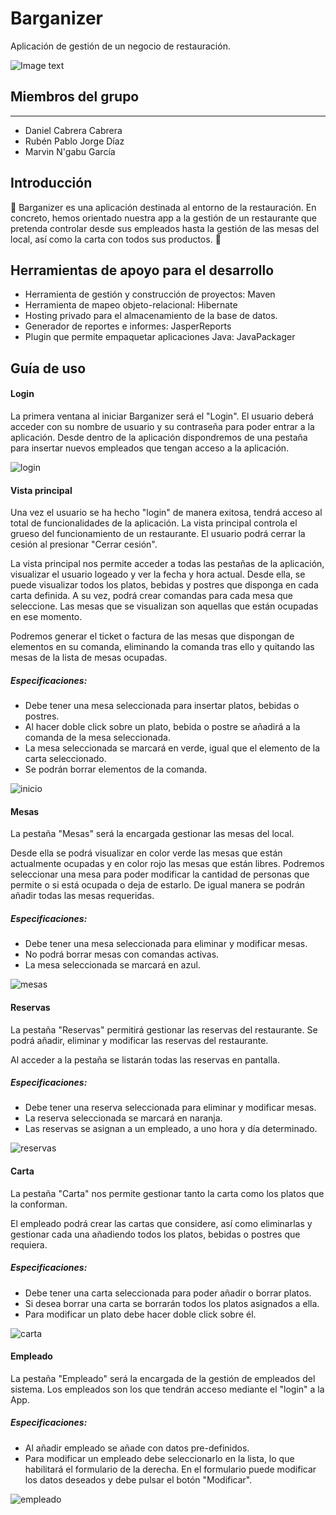 # Barganizer

Aplicación de gestión de un negocio de restauración.

![Image text](https://github.com/dam-dad/Barganizer/blob/main/src/main/resources/images/barganizer.PNG)



## Miembros del grupo

------

- Daniel Cabrera Cabrera
- Rubén Pablo Jorge Díaz
- Marvin N'gabu García

## Introducción 

:fork_and_knife: Barganizer es una aplicación destinada al entorno de la restauración.  En concreto, hemos orientado nuestra app a la gestión de un restaurante que pretenda controlar desde sus empleados hasta la gestión de las mesas del local, así como la carta con todos sus productos. :fork_and_knife:



## Herramientas de apoyo para el desarrollo

- Herramienta de gestión y construcción de proyectos: Maven
- Herramienta de mapeo objeto-relacional: Hibernate
- Hosting privado para el almacenamiento de la base de datos.
- Generador de reportes e informes: JasperReports 
- Plugin que permite empaquetar aplicaciones Java: JavaPackager



## Guía de uso

#### Login

La primera ventana al iniciar Barganizer será el "Login". El usuario deberá acceder con su nombre de usuario y su contraseña para poder entrar a la aplicación. Desde dentro de la aplicación dispondremos de una pestaña para insertar nuevos empleados que tengan acceso a la aplicación.

![login](https://user-images.githubusercontent.com/90828057/155431594-13d82afc-3aee-424b-8966-9f07f91a20e0.PNG)



#### Vista principal

Una vez el usuario se ha  hecho "login" de manera exitosa, tendrá acceso al total de funcionalidades de la aplicación.  La vista principal controla el grueso del funcionamiento de un restaurante. El usuario podrá cerrar la cesión al presionar "Cerrar cesión".

La vista principal nos permite acceder a todas las pestañas de la aplicación, visualizar el usuario logeado y ver la fecha y hora actual. Desde ella, se puede visualizar todos los platos, bebidas y postres que disponga en cada carta definida. A su vez, podrá crear comandas para cada mesa que seleccione. Las mesas que se visualizan son aquellas que están ocupadas en ese momento. 

Podremos generar el ticket o factura de las mesas que dispongan de elementos en su comanda, eliminando la comanda tras ello y quitando las mesas de la lista de mesas ocupadas.

##### Especificaciones: 

- Debe tener una mesa seleccionada para insertar platos, bebidas o postres.
- Al hacer doble click sobre un plato, bebida o postre se añadirá a la comanda de la mesa seleccionada.
- La mesa seleccionada se marcará en verde, igual que el elemento de la carta seleccionado.
- Se podrán borrar elementos de la comanda.

![inicio](https://user-images.githubusercontent.com/90828057/155436229-399c85cf-c74c-4f0b-b83f-652d1852258a.PNG)


#### Mesas

La pestaña "Mesas" será la encargada gestionar las mesas del local.

Desde ella se podrá visualizar en color verde las mesas que están actualmente ocupadas y en color rojo las mesas que están libres. Podremos seleccionar una mesa para poder modificar la cantidad de personas que permite o si está ocupada o deja de estarlo. De igual manera se podrán añadir todas las mesas requeridas.

##### Especificaciones: 

- Debe tener una mesa seleccionada para eliminar y modificar mesas.
- No podrá borrar mesas con comandas activas.
- La mesa seleccionada se marcará en azul.

![mesas](https://user-images.githubusercontent.com/90828057/155431979-890eb903-ec7e-47ea-8009-ad3130e57d6c.PNG)



#### Reservas

La pestaña "Reservas" permitirá gestionar las reservas del restaurante. Se podrá añadir, eliminar y modificar las reservas del restaurante. 

Al acceder a la pestaña se listarán todas las reservas en pantalla.

##### Especificaciones: 

- Debe tener una reserva seleccionada para eliminar y modificar mesas.
- La reserva seleccionada se marcará en naranja.
- Las reservas se asignan a un empleado, a uno hora y día determinado.

![reservas](https://user-images.githubusercontent.com/90828057/155431972-642f1850-fe50-4b26-86e8-e13a6771c42a.PNG)



#### Carta

La pestaña "Carta" nos permite gestionar tanto la carta como los platos que la conforman.

 El empleado podrá crear las cartas que considere, así como eliminarlas y gestionar cada una añadiendo todos los platos, bebidas o postres que requiera.

##### Especificaciones: 

- Debe tener una carta seleccionada para poder añadir o borrar platos.
- Si desea borrar una carta se borrarán todos los platos asignados a ella.
- Para modificar un plato debe hacer doble click sobre él.


![carta](https://user-images.githubusercontent.com/90828057/155436252-7ef514f2-d19f-4d6b-a455-814cc73f2062.PNG)



#### Empleado 

La pestaña "Empleado" será la encargada de la gestión de empleados del sistema. Los empleados son los que tendrán acceso mediante el "login" a la App. 

##### Especificaciones: 

- Al añadir empleado se añade con datos pre-definidos.
- Para modificar un empleado debe seleccionarlo en la lista, lo que habilitará el formulario de la derecha. En el formulario puede modificar los datos deseados y debe pulsar el botón "Modificar".

![empleado](https://user-images.githubusercontent.com/90828057/155436269-d4db8ecb-cd86-4a51-ab20-8e50fdb3f2fe.PNG)

